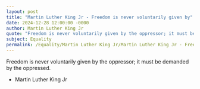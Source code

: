```yaml
---
layout: post
title: "Martin Luther King Jr - Freedom is never voluntarily given by"
date: 2024-12-28 12:00:00 -0000
author: Martin Luther King Jr
quote: "Freedom is never voluntarily given by the oppressor; it must be demanded by the oppressed."
subject: Equality
permalink: /Equality/Martin Luther King Jr/Martin Luther King Jr - Freedom is never voluntarily given by
---
```


Freedom is never voluntarily given by the oppressor; it must be demanded by the oppressed.

- Martin Luther King Jr

